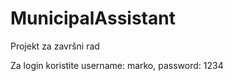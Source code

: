 # MunicipalAssistant
Projekt za završni rad

Za login koristite username: marko,
                   password: 1234
                  

